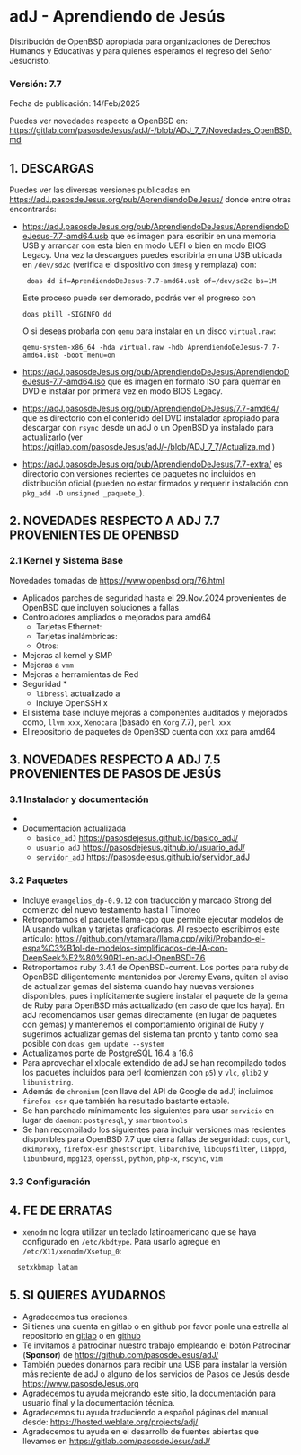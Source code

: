 # adJ - Aprendiendo de Jesús

Distribución de OpenBSD apropiada para organizaciones de Derechos Humanos
y Educativas y para quienes esperamos el regreso del Señor Jesucristo.

### Versión: 7.7
Fecha de publicación: 14/Feb/2025

Puedes ver novedades respecto a OpenBSD en:
  <https://gitlab.com/pasosdeJesus/adJ/-/blob/ADJ_7_7/Novedades_OpenBSD.md>

## 1. DESCARGAS

Puedes ver las diversas versiones publicadas en
<https://adJ.pasosdeJesus.org/pub/AprendiendoDeJesus/> donde entre otras
encontrarás:

* <https://adJ.pasosdeJesus.org/pub/AprendiendoDeJesus/AprendiendoDeJesus-7.7-amd64.usb>
  que es imagen para escribir en una memoria USB y arrancar con esta bien en
  modo UEFI o bien en modo BIOS Legacy. Una vez
  la descargues puedes escribirla en una USB ubicada en `/dev/sd2c`
  (verifica el dispositivo con `dmesg` y remplaza) con:

       doas dd if=AprendiendoDeJesus-7.7-amd64.usb of=/dev/sd2c bs=1M

  Este proceso puede ser demorado, podrás ver el progreso con

      doas pkill -SIGINFO dd

  O si deseas probarla con `qemu` para instalar en un disco `virtual.raw`:

      qemu-system-x86_64 -hda virtual.raw -hdb AprendiendoDeJesus-7.7-amd64.usb -boot menu=on

* <https://adJ.pasosdeJesus.org/pub/AprendiendoDeJesus/AprendiendoDeJesus-7.7-amd64.iso>
  que es imagen en formato ISO para quemar en DVD e instalar por primera vez
  en modo BIOS Legacy.

* <https://adJ.pasosdeJesus.org/pub/AprendiendoDeJesus/7.7-amd64/>
  que es directorio con el contenido del DVD instalador apropiado para 
  descargar con `rsync` desde un adJ o un OpenBSD ya instalado para 
  actualizarlo (ver
  <https://gitlab.com/pasosdeJesus/adJ/-/blob/ADJ_7_7/Actualiza.md> )

* <https://adJ.pasosdeJesus.org/pub/AprendiendoDeJesus/7.7-extra/>
  es directorio con versiones recientes de paquetes no incluidos en
  distribución oficial (pueden no estar firmados y requerir instalación con
  `pkg_add -D unsigned _paquete_`).

## 2. NOVEDADES RESPECTO A ADJ 7.7 PROVENIENTES DE OPENBSD

### 2.1 Kernel y Sistema Base

Novedades tomadas de <https://www.openbsd.org/76.html>

* Aplicados parches de seguridad hasta el 29.Nov.2024 provenientes de
  OpenBSD que incluyen soluciones a fallas
* Controladores ampliados o mejorados para amd64
  * Tarjetas Ethernet: 
  * Tarjetas inalámbricas:
  * Otros:
* Mejoras al kernel y SMP
* Mejoras a `vmm`
* Mejoras a herramientas de Red
* Seguridad
  * 
  * `libressl` actualizado a 
  * Incluye OpenSSH x
* El sistema base incluye mejoras a componentes auditados y mejorados
  como, `llvm xxx`,  `Xenocara` (basado en `Xorg` 7.7),
  `perl xxx`
* El repositorio de paquetes de OpenBSD cuenta con xxx para amd64


## 3. NOVEDADES RESPECTO A ADJ 7.5 PROVENIENTES DE PASOS DE JESÚS

### 3.1 Instalador y documentación

*
* Documentación actualizada
  * `basico_adJ`
    <https://pasosdejesus.github.io/basico_adJ/>
  * `usuario_adJ`
    <https://pasosdejesus.github.io/usuario_adJ/>
  * `servidor_adJ`
    <https://pasosdejesus.github.io/servidor_adJ>

### 3.2 Paquetes

* Incluye `evangelios_dp-0.9.12` con traducción y marcado Strong del
  comienzo del nuevo testamento hasta I Timoteo
* Retroportamos el paquete llama-cpp que permite ejecutar modelos de IA
  usando vulkan y tarjetas graficadoras. Al respecto escribimos este
  artículo: <https://github.com/vtamara/llama.cpp/wiki/Probando-el-espa%C3%B1ol-de-modelos-simplificados-de-IA-con-DeepSeek%E2%80%90R1-en-adJ-OpenBSD-7.6>
* Retroportamos ruby 3.4.1 de OpenBSD-current. Los portes para ruby de OpenBSD 
  diligentemente mantenidos por Jeremy Evans, quitan el aviso de actualizar 
  gemas del sistema cuando hay nuevas versiones disponibles, 
  pues implícitamente sugiere instalar el paquete de la gema de Ruby para 
  OpenBSD más actualizado (en caso de que los haya).
  En adJ recomendamos usar gemas directamente (en lugar de paquetes con gemas)
  y  mantenemos el comportamiento original de Ruby y sugerimos actualizar 
  gemas del sistema tan pronto y tanto como sea posible con
  `doas gem update --system`
* Actualizamos porte de PostgreSQL 16.4 a 16.6
* Para aprovechar el xlocale extendido de adJ se han recompilado todos
  los paquetes incluidos para perl (comienzan con `p5`) y
  `vlc`, `glib2` y `libunistring`.
* Además de `chromium` (con llave del API de Google de adJ) incluimos 
  `firefox-esr` que también ha resultado bastante estable.
* Se han parchado mínimamente los siguientes para usar `servicio` en lugar
  de `daemon`: `postgresql`, y `smartmontools`
* Se han recompilado los siguientes para incluir versiones más recientes
  disponibles para OpenBSD 7.7 que cierra fallas de seguridad:
  `cups`, `curl`, `dkimproxy`,  `firefox-esr`
  `ghostscript`, `libarchive`, `libcupsfilter`, 
  `libppd`, `libunbound`, `mpg123`, 
  `openssl`, `python`, `php-x`,  `rscync`, `vim`

### 3.3 Configuración

## 4. FE DE ERRATAS

- `xenodm` no logra utilizar un teclado latinoamericano que se haya
  configurado en `/etc/kbdtype`.  Para usarlo
  agregue en `/etc/X11/xenodm/Xsetup_0`:
```
  setxkbmap latam
```

## 5. SI QUIERES AYUDARNOS

* Agradecemos tus oraciones.
* Si tienes una cuenta en gitlab o en github por favor ponle una estrella al
  repositorio en [gitlab](https://gitlab.com/pasosdeJesus/adJ) o
  en [github](https://github.com/pasosdeJesus/adJ/)
* Te invitamos a patrocinar nuestro trabajo empleando el botón
  Patrocinar (__Sponsor__) de <https://github.com/pasosdeJesus/adJ/>
* También puedes donarnos para recibir una USB para instalar la
  versión más reciente de adJ o alguno de los servicios de Pasos
  de Jesús desde <https://www.pasosdeJesus.org>
* Agradecemos tu ayuda mejorando este sitio, la documentación
  para usuario final y la documentación técnica.
* Agradecemos tu ayuda traduciendo a español páginas del
  manual desde: <https://hosted.weblate.org/projects/adj/>
* Agradecemos tu ayuda en el desarrollo de fuentes abiertas que llevamos
  en <https://gitlab.com/pasosdeJesus/adJ/>

